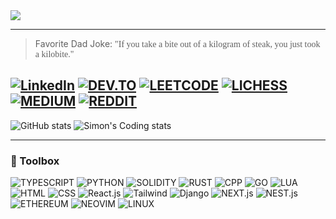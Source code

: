 <img src="https://github.com/ximon-x/Heavy/blob/main/Lightweight.gif" />

----

> Favorite Dad Joke: <span style="font-family:Papyrus">"If you take a bite out of a kilogram of steak, you just took a kilobite."</span>

[![LinkedIn](https://img.shields.io/badge/linkedin-0A66C2?style=for-the-badge&logo=linkedin&logoColor=FFFFFF)](https://linkedin.com/in/ximon/)
[![DEV.TO](https://img.shields.io/badge/-Dev.to-0A0A0A?style=for-the-badge&logo=dev.to&logoColor=FFFFFF)](https://dev.to/simon_ximon/)
[![LEETCODE](https://img.shields.io/badge/-LeetCode-FFA116?style=for-the-badge&logo=leetcode&logoColor=FFFFFF)](https://www.leetcode.com/salvien-code)
[![LICHESS](https://img.shields.io/badge/-Lichess-FFFFFF?style=for-the-badge&logo=lichess&logoColor=000000)](https://lichess.org/@/Simon_ximon)
[![MEDIUM](https://img.shields.io/badge/-Medium-2962FF?style=for-the-badge&logo=medium&logoColor=FFFFFF)](https://simon-ximon.medium.com/)
[![REDDIT](https://img.shields.io/badge/-Reddit-FF4500?style=for-the-badge&logo=reddit&logoColor=FFFFFF)](https://www.reddit.com/user/simon_ximon/)
----

![GitHub stats](https://github-readme-stats-salvien-code.vercel.app/api?username=ximon-x&count_private=true&show_icons=true&theme=github_dark&card_width=495&hide_title=true)
![Simon's Coding stats](https://github-readme-stats-salvien-code.vercel.app/api/wakatime?username=ximon&langs_count=5&theme=github_dark&hide_title=true&range=last_7_days)

----

### 🧰 Toolbox

![TYPESCRIPT](https://img.shields.io/badge/Typescript-D3D3D3?style=flat-square&logo=typescript&logoColor=3178C6)
![PYTHON](https://img.shields.io/badge/Python-D3D3D3?style=flat-square&logo=python&logoColor=3776AB)
![SOLIDITY](https://img.shields.io/badge/Solidity-D3D3D3?style=flat-square&logo=solidity&logoColor=363636)
![RUST](https://img.shields.io/badge/Rust-D3D3D3?style=flat-square&logo=rust&logoColor=000000)
![CPP](https://img.shields.io/badge/C++-D3D3D3?style=flat-square&logo=cplusplus&logoColor=00599C)
![GO](https://img.shields.io/badge/Go-D3D3D3?style=flat-square&logo=go&logoColor=00ADD8)
![LUA](https://img.shields.io/badge/Lua-D3D3D3?style=flat-square&logo=lua&logoColor=2C2D72)
![HTML](https://img.shields.io/badge/HTML-D3D3D3?style=flat-square&logo=html5&logoColor=E34F26)
![CSS](https://img.shields.io/badge/CSS-D3D3D3?style=flat-square&logo=css3&logoColor=1572B6)
![React.js](https://img.shields.io/badge/React-D3D3D3?style=flat-square&logo=react&logoColor=61DAFB)
![Tailwind](https://img.shields.io/badge/Tailwind-D3D3D3?style=flat-square&logo=tailwindcss&logoColor=06B6D4)
![Django](https://img.shields.io/badge/Django-D3D3D3?style=flat-square&logo=django&logoColor=092E20)
![NEXT.js](https://img.shields.io/badge/Next.js-D3D3D3?style=flat-square&logo=next.js&logoColor=000000)
![NEST.js](https://img.shields.io/badge/Nest.js-D3D3D3?style=flat-square&logo=nestJs&logoColor=E0234E)
![ETHEREUM](https://img.shields.io/badge/Ethereum-D3D3D3?style=flat-square&logo=ethereum&logoColor=3C3C3D)
![NEOVIM](https://img.shields.io/badge/Neovim-D3D3D3?style=flat-square&logo=neovim&logoColor=57A143)
![LINUX](https://img.shields.io/badge/Linux-D3D3D3?style=flat-square&logo=linux&logoColor=FCC624)
